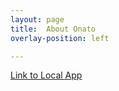 ```yaml
---
layout: page
title:  About Onato
overlay-position: left

---
```


<script language="javascript" type="text/javascript">
<!--
function loadLocalApp() {
 window.open('file:///android_asset/www/index.html');
 return false;
}
// -->
</script>

<a href='popupex.html' onclick='return loadLocalApp()' >Link to Local App</a>